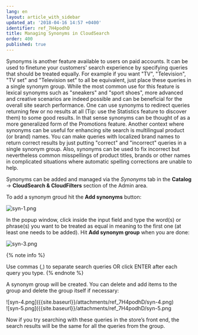 ```yaml
---
lang: en
layout: article_with_sidebar
updated_at: '2018-04-16 14:57 +0400'
identifier: ref_7H4podhD
title: Managing Synonyms in CloudSearch
order: 400
published: true
---
```

Synonyms is another feature available to users on paid accounts. It can be used to fine­tune your customers' search experience by specifying queries that should be treated equally. For example if you want "TV", "Television", "TV set" and "Television set" to all be equivalent, just place these queries in a single synonym group. While the most common use for this feature is lexical synonyms such as "sneakers" and "sport shoes", more advanced and creative scenarios are indeed possible and can be beneficial for the overall site search performance. One can use synonyms to redirect queries returning few or no results at all (Tip: use the Statistics feature to discover them) to some good results. In that sense synonyms can be thought of as a more generalized form of the Promotions feature. Another context where synonyms can be useful for enhancing site search is multilingual product (or brand) names. You can make queries with localized brand names to return correct results by just putting "correct" and "incorrect" queries in a single synonym group. Also, synonyms can be used to fix incorrect but nevertheless common misspellings of product titles, brands or other names in complicated situations where automatic spelling corrections are unable to help. 

Synonyms can be added and managed via the _Synonyms_ tab in the **Catalog** -> **CloudSearch & CloudFilters** section of the Admin area. 

To add a synonym groud hit the **Add synonyms** button:

![syn-1.png]({{site.baseurl}}/attachments/ref_7H4podhD/syn-1.png)


In the popup window, click inside the input field and type the word(s) or phrase(s) you want to be treated as equal in meaning to the first one (at least one needs to be added). 
Hit **Add synonym group** when you are done:

![syn-3.png]({{site.baseurl}}/attachments/ref_7H4podhD/syn-3.png)


{% note info %}

Use commas (,) to separate search queries OR click ENTER after each query you type.
{% endnote %}


A synonym group will be created. You can delete and add items to the group and delete the group itself if necessary:

<div class="ui stackable two column grid">
  <div class="column" markdown="span">![syn-4.png]({{site.baseurl}}/attachments/ref_7H4podhD/syn-4.png)</div>
  <div class="column" markdown="span">![syn-5.png]({{site.baseurl}}/attachments/ref_7H4podhD/syn-5.png</div>
</div>

Now if you try searching with these queries in the store’s front end, the search results will be the same for all the queries from the group.
